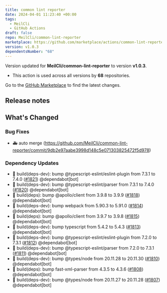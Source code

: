 ```yaml
---
title: common lint reporter
date: 2024-04-01 11:23:40 +00:00
tags:
  - MeilCli
  - GitHub Actions
draft: false
repo: MeilCli/common-lint-reporter
marketplace: https://github.com/marketplace/actions/common-lint-reporter
version: v1.0.3
dependentsNumber: "68"
---
```



Version updated for **MeilCli/common-lint-reporter** to version **v1.0.3**.
- This action is used across all versions by **68** repositories.

Go to the [GitHub Marketplace](https://github.com/marketplace/actions/common-lint-reporter) to find the latest changes.

## Release notes

## What's Changed
### Bug Fixes
- :ambulance: auto merge (https://github.com/MeilCli/common-lint-reporter/commit/9db2e97aabe3998d148c5e071303825472f5d978)
### Dependency Updates
- :green_book: build(deps-dev): bump @typescript-eslint/eslint-plugin from 7.3.1 to 7.4.0 ([#1821](https://github.com/MeilCli/common-lint-reporter/pull/1821)) @dependabot[bot]
- :green_book: build(deps-dev): bump @typescript-eslint/parser from 7.3.1 to 7.4.0 ([#1820](https://github.com/MeilCli/common-lint-reporter/pull/1820)) @dependabot[bot]
- :green_book: build(deps): bump @apollo/client from 3.9.8 to 3.9.9 ([#1818](https://github.com/MeilCli/common-lint-reporter/pull/1818)) @dependabot[bot]
- :green_book: build(deps-dev): bump webpack from 5.90.3 to 5.91.0 ([#1814](https://github.com/MeilCli/common-lint-reporter/pull/1814)) @dependabot[bot]
- :green_book: build(deps): bump @apollo/client from 3.9.7 to 3.9.8 ([#1815](https://github.com/MeilCli/common-lint-reporter/pull/1815)) @dependabot[bot]
- :green_book: build(deps-dev): bump typescript from 5.4.2 to 5.4.3 ([#1813](https://github.com/MeilCli/common-lint-reporter/pull/1813)) @dependabot[bot]
- :green_book: build(deps-dev): bump @typescript-eslint/eslint-plugin from 7.2.0 to 7.3.1 ([#1812](https://github.com/MeilCli/common-lint-reporter/pull/1812)) @dependabot[bot]
- :green_book: build(deps-dev): bump @typescript-eslint/parser from 7.2.0 to 7.3.1 ([#1811](https://github.com/MeilCli/common-lint-reporter/pull/1811)) @dependabot[bot]
- :green_book: build(deps-dev): bump @types/node from 20.11.28 to 20.11.30 ([#1810](https://github.com/MeilCli/common-lint-reporter/pull/1810)) @dependabot[bot]
- :green_book: build(deps): bump fast-xml-parser from 4.3.5 to 4.3.6 ([#1808](https://github.com/MeilCli/common-lint-reporter/pull/1808)) @dependabot[bot]
- :green_book: build(deps-dev): bump @types/node from 20.11.27 to 20.11.28 ([#1807](https://github.com/MeilCli/common-lint-reporter/pull/1807)) @dependabot[bot]
